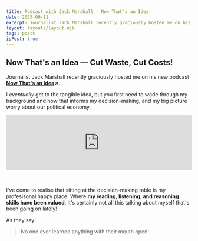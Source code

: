 ```yaml
---
title: Podcast with Jack Marshall - Now That's an Idea
date: 2025-09-11
excerpt: Journalist Jack Marshall recently graciously hosted me on his podcast Now That's an Idea, available here.
layout: layouts/layout.njk
tags: posts
isPost: true
---
```


## Now That's an Idea &mdash; Cut Waste, Cut Costs!

Journalist Jack Marshall recently graciously hosted me on his new podcast **<a href="https://www.youtube.com/@NowThatsanIdea" target="_blank">Now That's an Idea</a>**&#8599;. 

I *eventually* get to the tangible idea, but you first need to wade through my background and how that informs my decision-making, and my big picture worry about our political economy.

<div class="video-container">
    <iframe width="100%" src="https://www.youtube.com/embed/__qOXbtWodM?si=1RSrj7oYrv7LObwp" title="YouTube video player" frameborder="0" allow="accelerometer; autoplay; clipboard-write; encrypted-media; gyroscope; picture-in-picture; web-share" referrerpolicy="strict-origin-when-cross-origin" allowfullscreen></iframe>
</div>

&nbsp;

I've come to realise that sitting at the decision-making table is my profesisonal happy place. Where **my reading, listening, and reasoning skills have been valued**. It's certainly not all this talking about myself that's been going on lately! 

As they say:

>No one ever learned anything with their mouth open!
